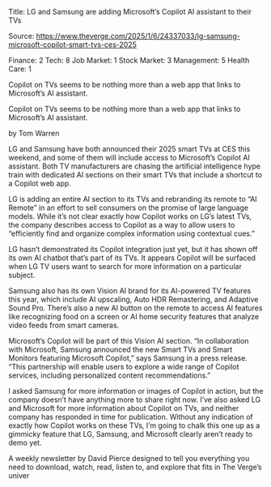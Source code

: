 Title: LG and Samsung are adding Microsoft’s Copilot AI assistant to their TVs

Source: https://www.theverge.com/2025/1/6/24337033/lg-samsung-microsoft-copilot-smart-tvs-ces-2025

Finance: 2
Tech: 8
Job Market: 1
Stock Market: 3
Management: 5
Health Care: 1

Copilot on TVs seems to be nothing more than a web app that links to Microsoft’s AI assistant.

Copilot on TVs seems to be nothing more than a web app that links to Microsoft’s AI assistant.

by  Tom Warren

LG and Samsung have both announced their 2025 smart TVs at CES this weekend, and some of them will include access to Microsoft’s Copilot AI assistant. Both TV manufacturers are chasing the artificial intelligence hype train with dedicated AI sections on their smart TVs that include a shortcut to a Copilot web app.

LG is adding an entire AI section to its TVs and rebranding its remote to “AI Remote” in an effort to sell consumers on the promise of large language models. While it’s not clear exactly how Copilot works on LG’s latest TVs, the company describes access to Copilot as a way to allow users to “efficiently find and organize complex information using contextual cues.”

LG hasn’t demonstrated its Copilot integration just yet, but it has shown off its own AI chatbot that’s part of its TVs. It appears Copilot will be surfaced when LG TV users want to search for more information on a particular subject.

Samsung also has its own Vision AI brand for its AI-powered TV features this year, which include AI upscaling, Auto HDR Remastering, and Adaptive Sound Pro. There’s also a new AI button on the remote to access AI features like recognizing food on a screen or AI home security features that analyze video feeds from smart cameras.

Microsoft’s Copilot will be part of this Vision AI section. “In collaboration with Microsoft, Samsung announced the new Smart TVs and Smart Monitors featuring Microsoft Copilot,” says Samsung in a press release. “This partnership will enable users to explore a wide range of Copilot services, including personalized content recommendations.”

I asked Samsung for more information or images of Copilot in action, but the company doesn’t have anything more to share right now. I’ve also asked LG and Microsoft for more information about Copilot on TVs, and neither company has responded in time for publication. Without any indication of exactly how Copilot works on these TVs, I’m going to chalk this one up as a gimmicky feature that LG, Samsung, and Microsoft clearly aren’t ready to demo yet.

A weekly newsletter by David Pierce designed to tell you everything you need to download, watch, read, listen to, and explore that fits in The Verge’s univer